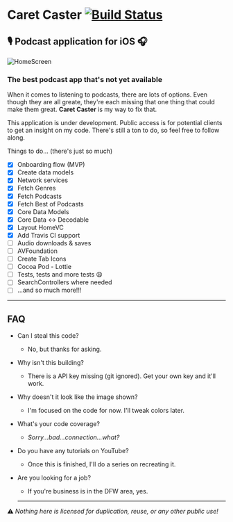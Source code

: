 # Caret Caster [![Build Status](https://travis-ci.com/glowcap/CaretCaster.svg?branch=master)](https://travis-ci.com/glowcap/CaretCaster)
## 🎙 Podcast application for iOS 🎧

![HomeScreen](https://user-images.githubusercontent.com/10408147/57421391-3141a500-71d1-11e9-9ce9-79fa4c1c8255.png)

### The best podcast app that's not yet available

When it comes to listening to podcasts, there are lots of options. Even though they are all greate, they're each missing that one thing that could make them great. **Caret Caster** is my way to fix that.

This application is under development. Public access is for potential clients to get an insight on my code. There's still a ton to do, so feel free to follow along.

Things to do... (there's just so much)

- [x] Onboarding flow (MVP)
- [x] Create data models
- [x] Network services
- [x] Fetch Genres
- [x] Fetch Podcasts
- [x] Fetch Best of Podcasts
- [x] Core Data Models
- [x] Core Data <-> Decodable
- [x] Layout HomeVC
- [x] Add Travis CI support
- [ ] Audio downloads & saves
- [ ] AVFoundation
- [ ] Create Tab Icons
- [ ] Cocoa Pod - Lottie
- [ ] Tests, tests and more tests 😩
- [ ] SearchControllers where needed
- [ ] ...and so much more!!!

---

## FAQ

* Can I steal this code?
  * No, but thanks for asking.
* Why isn't this building?
  * There is a API key missing (git ignored). Get your own key and it'll work.
* Why doesn't it look like the image shown?
  * I'm focused on the code for now. I'll tweak colors later.
* What's your code coverage?
  * *Sorry...bad...connection...what?*
* Do you have any tutorials on YouTube?
  * Once this is finished, I'll do a series on recreating it.
* Are you looking for a job?
  * If you're business is in the DFW area, yes.
  
  ---

⚠️  *Nothing here is licensed for duplication, reuse, or any other public use!*
